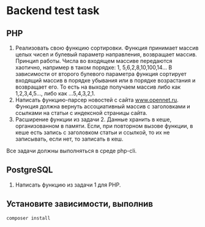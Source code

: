 # Backend test task

## PHP

1. Реализовать свою функцию сортировки. Функция принимает массив целых чисел и
булевый параметр направления, возвращает массив.
Принцип работы. Числа во входящем массиве передаются хаотично, например в таком
порядке: 1, 5,6,2,8,10,100,14... В зависимости от второго булевого параметра функция
сортирует входящий массив в порядке убывания или в порядке возрастания и возвращает
его. То есть на выходе получаем массив либо как 1,2,3,4,5..., либо как ...5,4,3,2,1.
2. Написать функцию-парсер новостей с сайта www.opennet.ru. Функция должна вернуть
ассоциативный массив с заголовками и ссылками на статьи с индексной страницы сайта.
3. Расширение функции из задачи 2. Данные хранить в кеше, организованном в памяти.
Если, при повторном вызове функции, в кеше есть запись с заголовком статьи и ссылкой,
то их не записывать, если нет, то записать в кеш.

Все задачи должны выполняться в среде php-cli.

## PostgreSQL
1. Написать функцию из задачи 1 для PHP.

## Установите зависимости, выполнив

```
composer install
```
